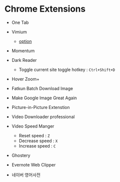# Chrome Extensions

- One Tab
- Vimium
  - [option](./vimium-options.json)
- Momentum
- Dark Reader  
  - Toggle current site toggle hotkey : `Ctrl+Shift+D`

- Hover Zoom+
- Fatkun Batch Download Image
- Make Google Image Great Again
- Picture-in-Picture Extenstion

- Video Downloader professional
- Video Speed Manger
  - Reset speed : `Z`
  - Decrease speed : `X`
  - Increase speed : `C`

- Ghostery
- Evernote Web Clipper
- 네이버 영어사전
